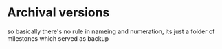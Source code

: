 # Archival versions
so basically there's no rule in nameing and numeration, its just a folder of milestones which served as backup
